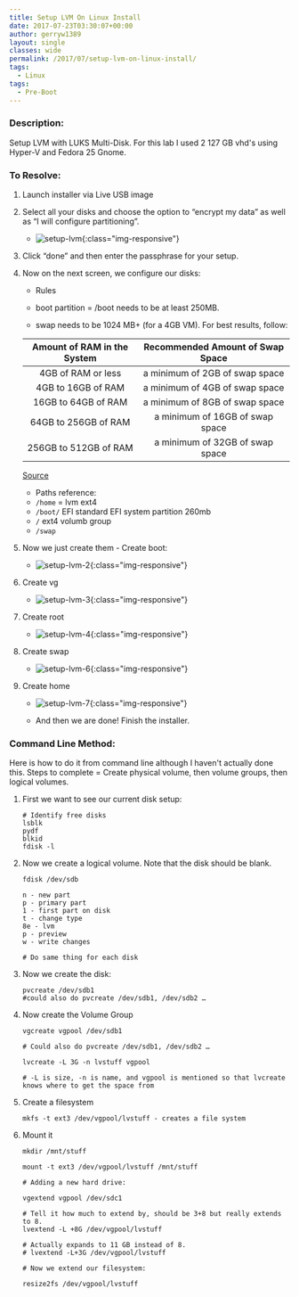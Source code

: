 ```yaml
---
title: Setup LVM On Linux Install
date: 2017-07-23T03:30:07+00:00
author: gerryw1389
layout: single
classes: wide
permalink: /2017/07/setup-lvm-on-linux-install/
tags:
  - Linux
tags:
  - Pre-Boot
---
```

<!--more-->

### Description:

Setup LVM with LUKS Multi-Disk. For this lab I used 2 127 GB vhd's using Hyper-V and Fedora 25 Gnome.

### To Resolve:

1. Launch installer via Live USB image

2. Select all your disks and choose the option to &#8220;encrypt my data&#8221; as well as &#8220;I will configure partitioning&#8221;.

   - ![setup-lvm](https://automationadmin.com/assets/images/uploads/2017/07/setup-lvm.png){:class="img-responsive"}

3. Click &#8220;done&#8221; and then enter the passphrase for your setup.

4. Now on the next screen, we configure our disks:

   - Rules

   - boot partition = /boot needs to be at least 250MB.
   - swap needs to be 1024 MB+ (for a 4GB VM). For best results, follow:

   |Amount of RAM in the System|Recommended Amount of Swap Space|
   |:---:|:---:|
   |4GB of RAM or less|a minimum of 2GB of swap space|
   |4GB to 16GB of RAM|a minimum of 4GB of swap space|
   |16GB to 64GB of RAM|a minimum of 8GB of swap space|
   |64GB to 256GB of RAM|a minimum of 16GB of swap space|
   |256GB to 512GB of RAM|a minimum of 32GB of swap space|

   [Source](https://docs.fedoraproject.org/en-US/Fedora/13/html/Installation_Guide/s2-diskpartrecommend-x86.html)

   - Paths reference:
   - `/home` = lvm ext4
   - `/boot/` EFI standard EFI system partition 260mb
   - `/` ext4 volumb group
   - `/swap`

5. Now we just create them - Create boot:

   - ![setup-lvm-2](https://automationadmin.com/assets/images/uploads/2017/07/setup-lvm-2.png){:class="img-responsive"}

6. Create vg
   - ![setup-lvm-3](https://automationadmin.com/assets/images/uploads/2017/07/setup-lvm-3.png){:class="img-responsive"}

7. Create root
   - ![setup-lvm-4](https://automationadmin.com/assets/images/uploads/2017/07/setup-lvm-4.png){:class="img-responsive"}

8. Create swap
   - ![setup-lvm-6](https://automationadmin.com/assets/images/uploads/2017/07/setup-lvm-6.png){:class="img-responsive"}

9. Create home
   - ![setup-lvm-7](https://automationadmin.com/assets/images/uploads/2017/07/setup-lvm-7.png){:class="img-responsive"}

   - And then we are done! Finish the installer.

### Command Line Method:

Here is how to do it from command line although I haven't actually done this. Steps to complete = Create physical volume, then volume groups, then logical volumes.

1. First we want to see our current disk setup:

   ```shell
   # Identify free disks
   lsblk
   pydf
   blkid
   fdisk -l
   ```

2. Now we create a logical volume. Note that the disk should be blank.

   ```shell
   fdisk /dev/sdb

   n - new part
   p - primary part
   1 - first part on disk
   t - change type
   8e - lvm
   p - preview
   w - write changes

   # Do same thing for each disk
   ```

3. Now we create the disk:

   ```shell
   pvcreate /dev/sdb1
   #could also do pvcreate /dev/sdb1, /dev/sdb2 …
   ```

4. Now create the Volume Group

   ```shell
   vgcreate vgpool /dev/sdb1

   # Could also do pvcreate /dev/sdb1, /dev/sdb2 …

   lvcreate -L 3G -n lvstuff vgpool

   # -L is size, -n is name, and vgpool is mentioned so that lvcreate knows where to get the space from
   ```

5. Create a filesystem

   ```shell
   mkfs -t ext3 /dev/vgpool/lvstuff - creates a file system
   ```

6. Mount it

   ```shell
   mkdir /mnt/stuff

   mount -t ext3 /dev/vgpool/lvstuff /mnt/stuff

   # Adding a new hard drive:

   vgextend vgpool /dev/sdc1

   # Tell it how much to extend by, should be 3+8 but really extends to 8.
   lvextend -L +8G /dev/vgpool/lvstuff

   # Actually expands to 11 GB instead of 8.
   # lvextend -L+3G /dev/vgpool/lvstuff

   # Now we extend our filesystem:

   resize2fs /dev/vgpool/lvstuff
   ```
